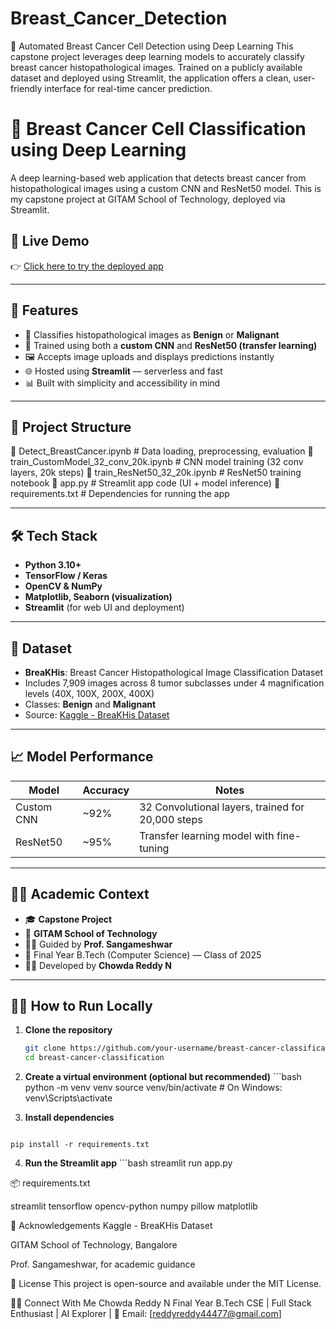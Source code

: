# Breast_Cancer_Detection
🎯 Automated Breast Cancer Cell Detection using Deep Learning This capstone project leverages deep learning models to accurately classify breast cancer histopathological images. Trained on a publicly available dataset and deployed using Streamlit, the application offers a clean, user-friendly interface for real-time cancer prediction.

# 🧠 Breast Cancer Cell Classification using Deep Learning

A deep learning-based web application that detects breast cancer from histopathological images using a custom CNN and ResNet50 model. This is my capstone project at GITAM School of Technology, deployed via Streamlit.

## 🚀 Live Demo
👉 [Click here to try the deployed app](https://breast-cancer-classification-kbctfhvtuetb8wz6yz8fdz.streamlit.app/)

---

## 📌 Features

- 🔬 Classifies histopathological images as **Benign** or **Malignant**
- 🧠 Trained using both a **custom CNN** and **ResNet50 (transfer learning)**
- 🖼️ Accepts image uploads and displays predictions instantly
- 🌐 Hosted using **Streamlit** — serverless and fast
- 📊 Built with simplicity and accessibility in mind

---

## 📁 Project Structure

📁 Detect_BreastCancer.ipynb # Data loading, preprocessing, evaluation
📁 train_CustomModel_32_conv_20k.ipynb # CNN model training (32 conv layers, 20k steps)
📁 train_ResNet50_32_20k.ipynb # ResNet50 training notebook
📁 app.py # Streamlit app code (UI + model inference)
📁 requirements.txt # Dependencies for running the app


---

## 🛠️ Tech Stack

- **Python 3.10+**
- **TensorFlow / Keras**
- **OpenCV & NumPy**
- **Matplotlib, Seaborn (visualization)**
- **Streamlit** (for web UI and deployment)

---

## 🧪 Dataset

- **BreaKHis**: Breast Cancer Histopathological Image Classification Dataset
- Includes 7,909 images across 8 tumor subclasses under 4 magnification levels (40X, 100X, 200X, 400X)
- Classes: **Benign** and **Malignant**
- Source: [Kaggle - BreaKHis Dataset](https://www.kaggle.com/datasets/ambarish/breakhis)

---

## 📈 Model Performance

| Model         | Accuracy | Notes                          |
|---------------|----------|---------------------------------|
| Custom CNN    | ~92%     | 32 Convolutional layers, trained for 20,000 steps |
| ResNet50      | ~95%     | Transfer learning model with fine-tuning |

---

## 👨‍🎓 Academic Context

- 🎓 **Capstone Project**  
- 🏫 **GITAM School of Technology**  
- 👨‍🏫 Guided by **Prof. Sangameshwar**  
- 📆 Final Year B.Tech (Computer Science) — Class of 2025  
- 👨‍💻 Developed by **Chowda Reddy N**

---

## 🧑‍💻 How to Run Locally

  1. **Clone the repository**
     ```bash
     git clone https://github.com/your-username/breast-cancer-classification.git
     cd breast-cancer-classification
  2. **Create a virtual environment (optional but recommended)**
    ```bash
    python -m venv venv
    source venv/bin/activate  # On Windows: venv\Scripts\activate
  
  3. **Install dependencies**
     ```bash
    pip install -r requirements.txt
  
  4. **Run the Streamlit app**
    ```bash
    streamlit run app.py

📦 requirements.txt

streamlit
tensorflow
opencv-python
numpy
pillow
matplotlib

🤝 Acknowledgements
Kaggle - BreaKHis Dataset

GITAM School of Technology, Bangalore

Prof. Sangameshwar, for academic guidance

📜 License
This project is open-source and available under the MIT License.

🙋‍♂️ Connect With Me
Chowda Reddy N
Final Year B.Tech CSE | Full Stack Enthusiast | AI Explorer | 💬 Email: [reddyreddy44477@gmail.com]
